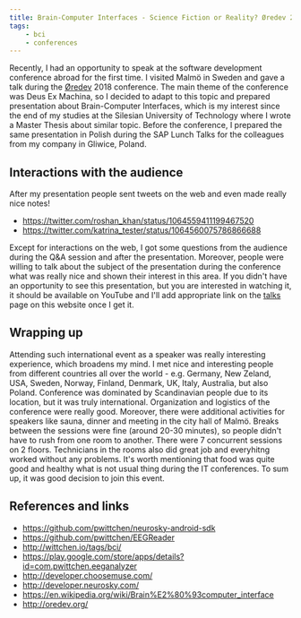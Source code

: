 ```yaml
---
title: Brain-Computer Interfaces - Science Fiction or Reality? Øredev 2018
tags:
    - bci
    - conferences
---
```


Recently, I had an opportunity to speak at the software development conference abroad for the first time. I visited Malmö in Sweden and gave a talk during the [Øredev](http://oredev.org/) 2018 conference. The main theme of the conference was Deus Ex Machina, so I decided to adapt to this topic and prepared presentation about Brain-Computer Interfaces, which is my interest since the end of my studies at the Silesian University of Technology where I wrote a Master Thesis about similar topic. Before the conference, I prepared the same presentation in Polish during the SAP Lunch Talks for the colleagues from my company in Gliwice, Poland.

<script async class="speakerdeck-embed" data-id="0d3626bc99734bf1b7d6468960bbb523" data-ratio="1.77777777777778" src="//speakerdeck.com/assets/embed.js"></script>

## Interactions with the audience

After my presentation people sent tweets on the web and even made really nice notes!

- https://twitter.com/roshan_khan/status/1064559411199467520
- https://twitter.com/katrina_tester/status/1064560075786866688

Except for interactions on the web, I got some questions from the audience during the Q&A session and after the presentation. Moreover, people were willing to talk about the subject of the presentation during the conference what was really nice and shown their interest in this area. If you didn't have an opportunity to see this presentation, but you are interested in watching it, it should be available on YouTube and I'll add appropriate link on the [talks](http://wittchen.io/talks/) page on this website once I get it.

## Wrapping up

Attending such international event as a speaker was really interesting experience, which broadens my mind. I met nice and interesting people from different countries all over the world - e.g. Germany, New Zeland, USA, Sweden, Norway, Finland, Denmark, UK, Italy, Australia, but also Poland. Conference was dominated by Scandinavian people due to its location, but it was truly international. Organization and logistics of the conference were really good. Moreover, there were additional activities for speakers like sauna, dinner and meeting in the city hall of Malmö. Breaks between the sessions were fine (around 20-30 minutes), so people didn't have to rush from one room to another. There were 7 concurrent sessions on 2 floors. Technicians in the rooms also did great job and everyhitng worked without any problems. It's worth mentioning that food was quite good and healthy what is not usual thing during the IT conferences. To sum up, it was good decision to join this event.

## References and links
- https://github.com/pwittchen/neurosky-android-sdk
- https://github.com/pwittchen/EEGReader
- http://wittchen.io/tags/bci/
- https://play.google.com/store/apps/details?id=com.pwittchen.eeganalyzer
- http://developer.choosemuse.com/
- http://developer.neurosky.com/
- https://en.wikipedia.org/wiki/Brain%E2%80%93computer_interface
- http://oredev.org/
